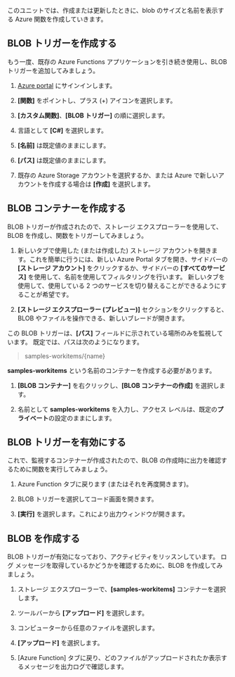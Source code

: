 このユニットでは、作成または更新したときに、blob のサイズと名前を表示する Azure 関数を作成していきます。

## <a name="create-a-blob-trigger"></a>BLOB トリガーを作成する

もう一度、既存の Azure Functions アプリケーションを引き続き使用し、BLOB トリガーを追加してみましょう。

1. [Azure portal](https://portal.azure.com?azure-portal=true) にサインインします。

1. **[関数]** をポイントし、プラス (+) アイコンを選択します。

1. **[カスタム関数]**、**[BLOB トリガー]** の順に選択します。

1. 言語として **[C#]** を選択します。

1. **[名前]** は既定値のままにします。

1. **[パス]** は既定値のままにします。

1. 既存の Azure Storage アカウントを選択するか、または Azure で新しいアカウントを作成する場合は **[作成]** を選択します。

## <a name="create-a-blob-container"></a>BLOB コンテナーを作成する

BLOB トリガーが作成されたので、ストレージ エクスプローラーを使用して、BLOB を作成し、関数をトリガーしてみましょう。

1. 新しいタブで使用した (または作成した) ストレージ アカウントを開きます。これを簡単に行うには、新しい Azure Portal タブを開き、サイドバーの **[ストレージ アカウント]** をクリックするか、サイドバーの **[すべてのサービス]** を使用して、名前を使用してフィルタリングを行います。 新しいタブを使用して、使用している 2 つのサービスを切り替えることができるようにすることが希望です。

1. **[ストレージ エクスプローラー (プレビュー)]** セクションをクリックすると、BLOB やファイルを操作できる、新しいブレードが開きます。

この BLOB トリガーは、**[パス]**  フィールドに示されている場所のみを監視しています。 既定では、パスは次のようになります。

> samples-workitems/{name}

**samples-workitems** という名前のコンテナーを作成する必要があります。

1. **[BLOB コンテナー]** を右クリックし、**[BLOB コンテナーの作成]** を選択します。

1. 名前として **samples-workitems** を入力し、アクセス レベルは、既定の**プライベート**の設定のままにします。

## <a name="turn-on-your-blob-trigger"></a>BLOB トリガーを有効にする

これで、監視するコンテナーが作成されたので、BLOB の作成時に出力を確認するために関数を実行してみましょう。

1. Azure Function タブに戻ります (またはそれを再度開きます)。

1. BLOB トリガーを選択してコード画面を開きます。

1. **[実行]** を選択します。これにより出力ウィンドウが開きます。

## <a name="create-a-blob"></a>BLOB を作成する

BLOB トリガーが有効になっており、アクティビティをリッスンしています。 ログ メッセージを取得しているかどうかを確認するために、BLOB を作成してみましょう。

1. ストレージ エクスプローラーで、**[samples-workitems]** コンテナーを選択します。

1. ツールバーから **[アップロード]** を選択します。

1. コンピューターから任意のファイルを選択します。

1. **[アップロード]** を選択します。

1. [Azure Function] タブに戻り、どのファイルがアップロードされたか表示するメッセージを出力ログで確認します。
